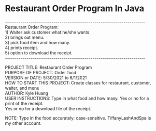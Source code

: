 <h1>Restaurant Order Program In Java</h1>
------------------------------------------------------------------------<br>
Restaurant Order Program:<br>
1) Waiter ask customer what he/she wants<br>
2) brings out menu.<br>
3) pick food item and how many.<br>
4) prints receipt.<br>
5) option to download the receipt.<br>
------------------------------------------------------------------------

PROJECT TITLE: Restaurant Order Program<br>
PURPOSE OF PROJECT: Order food<br>
VERSION or DATE: 5/30/2021 to 6/1/2021<br>
HOW TO START THIS PROJECT: Create classes for restaurant, customer, waiter, and menu<br>
AUTHOR: Kyle Huang<br>
USER INSTRUCTIONS: Type in what food and how many. Yes or no for a print of the receipt.<br>
Yes or no for a download file of the receipt.<br>

NOTE: Type in the food accurately: case-sensitive.
TiffanyLashAndSpa is my other account.

